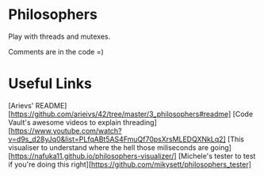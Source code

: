 # Philosophers

Play with threads and mutexes. 

Comments are in the code =)

# Useful Links

[Arievs' README][https://github.com/arieivs/42/tree/master/3_philosophers#readme]
[Code Vault's awesome videos to explain threading][https://www.youtube.com/watch?v=d9s_d28yJq0&list=PLfqABt5AS4FmuQf70psXrsMLEDQXNkLq2]
[This visualiser to understand where the hell those miliseconds are going][https://nafuka11.github.io/philosophers-visualizer/]
[Michele's tester to test if you're doing this right][https://github.com/mikysett/philosophers_tester]